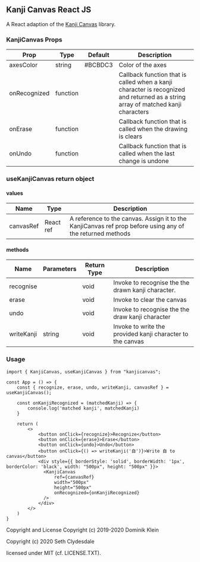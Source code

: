 ## Kanji Canvas React JS
A React adaption of the [Kanji Canvas](https://github.com/asdfjkl/kanjicanvas) library.

### KanjiCanvas Props
| Prop | Type | Default | Description |
| --- | --- | --- | --- |
| axesColor | string | #BCBDC3 | Color of the axes |
| onRecognized | function | | Callback function that is called when a kanji character is recognized and returned as a string array of matched kanji characters |
| onErase | function | | Callback function that is called when the drawing is clears |
| onUndo | function | | Callback function that is called when the last change is undone |

### useKanjiCanvas return object

#### values
| Name | Type | Description |
| --- | --- | --- |
| canvasRef | React ref | A reference to the canvas.  Assign it to the KanjiCanvas ref prop before using any of the returned methods |

#### methods
| Name | Parameters | Return Type | Description |
| --- | --- | --- | --- |
| recognise |  | void | Invoke to recognise the the drawn kanji character. |
| erase |  | void | Invoke to clear the canvas |
| undo |  | void | Invoke to recognise the the draw kanji character |
| writeKanji | string | void | Invoke to write the provided kanji character to the canvas |

### Usage
```
import { KanjiCanvas, useKanjiCanvas } from "kanjicanvas";

const App = () => {
    const { recognize, erase, undo, writeKanji, canvasRef } = useKanjiCanvas();

    const onKanjiRecognized = (matchedKanji) => {
        console.log('matched kanji', matchedKanji)
    }

    return (
        <>
            <button onClick={recognize}>Recognize</button>
            <button onClick={erase}>Erase</button>
            <button onClick={undo}>Undo</button>
            <button onClick={() => writeKanji('自')}>Write 自 to canvas</button>
            <div style={{ borderStyle: 'solid', borderWidth: '1px', borderColor: 'black', width: "500px", height: "500px" }}>
              <KanjiCanvas
                  ref={canvasRef}
                  width="500px"
                  height="500px"
                  onRecognized={onKanjiRecognized}
              />
            </div>
        </>
    )
}
```

Copyright and License
Copyright (c) 2019-2020 Dominik Klein

Copyright (c) 2020 Seth Clydesdale

licensed under MIT (cf. LICENSE.TXT).